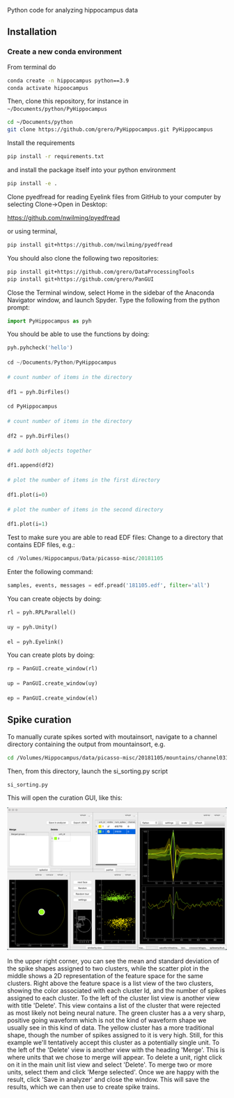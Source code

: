 Python code for analyzing hippocampus data

## Installation

### Create a new conda environment

From terminal do

```bash
conda create -n hippocampus python==3.9
conda activate hipoocampus
```

Then, clone this repository, for instance in `~/Documents/python/PyHippocampus`

```bash
cd ~/Documents/python
git clone https://github.com/grero/PyHippocampus.git PyHippocampus
```

Install the requirements

```bash
pip install -r requirements.txt
```

and install the package itself into your python environment

```bash
pip install -e .
```

Clone pyedfread for reading Eyelink files from GitHub to your computer by selecting Clone->Open in Desktop: 

https://github.com/nwilming/pyedfread

or using terminal,


```bash
pip install git+https://github.com/nwilming/pyedfread
```

You should also clone the following two repositories:

```bash
pip install git+https://github.com/grero/DataProcessingTools
pip install git+https://github.com/grero/PanGUI
```

Close the Terminal window, select Home in the sidebar of the Anaconda Navigator window, and launch Spyder. Type the following from the python prompt: 

```python
import PyHippocampus as pyh
```

You should be able to use the functions by doing: 

```python
pyh.pyhcheck('hello')

cd ~/Documents/Python/PyHippocampus

# count number of items in the directory

df1 = pyh.DirFiles()

cd PyHippocampus

# count number of items in the directory

df2 = pyh.DirFiles()

# add both objects together

df1.append(df2)

# plot the number of items in the first directory

df1.plot(i=0)

# plot the number of items in the second directory

df1.plot(i=1)
```

Test to make sure you are able to read EDF files: 
Change to a directory that contains EDF files, e.g.:

```python
cd /Volumes/Hippocampus/Data/picasso-misc/20181105
```

Enter the following command: 

```python
samples, events, messages = edf.pread('181105.edf', filter='all')
```

You can create objects by doing:

```python
rl = pyh.RPLParallel()

uy = pyh.Unity()

el = pyh.Eyelink()
```

You can create plots by doing:

```python
rp = PanGUI.create_window(rl)

up = PanGUI.create_window(uy)

ep = PanGUI.create_window(el)
```

## Spike curation
To manually curate spikes sorted with moutainsort, navigate to a channel directory containing the output from mountainsort, e.g.

```bash
cd /Volumes/Hippocampus/data/picasso-misc/20181105/mountains/channel031
```

Then, from this directory, launch the si_sorting.py script

```bash
si_sorting.py
```

This will open the curation GUI, like this:

![spikeinterface_gui](assets/sorting_gui_example.png)

In the upper right corner, you can see the mean and standard deviation of the spike shapes assigned to two clusters, while the scatter plot in the middle shows a 2D representation of the feature space for the same clusters. Right above the feature space is a list view of the two clusters, showing the color associated with each cluster Id, and the number of spikes assigned to each cluster. To the left of the cluster list view is another view with title 'Delete'. This view contains a list of the cluster that were rejected as most likely not being neural nature. The green cluster has a a very sharp, positive going waveform which is not the kind of waveform shape we usually see in this kind of data. The yellow cluster has a more traditional shape, though the number of spikes assigned to it is very high. Still, for this example we'll tentatively accept this cluster as a potentially single unit.
To the left of the 'Delete' view is another view with the heading 'Merge'. This is where units that we chose to merge will appear.
To delete a unit, right click on it in the main unit list view and select 'Delete'. To merge two or more units, select them and click 'Merge selected'.
Once we are happy with the result, click 'Save in analyzer' and close the window. This will save the results, which we can then use to create spike trains.